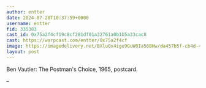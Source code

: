 ```yaml
---
author: entter
date: 2024-07-28T10:37:59+0000
username: entter
fid: 335383
cast_id: 0x75a2f4cf19c8cf281df01a32761a0b1b5a33cac8
cast: https://warpcast.com/entter/0x75a2f4cf
image: https://imagedelivery.net/BXluQx4ige9GuW0Ia56BHw/da457b5f-cb4d-48c1-3c41-9b2f20d72400/original
layout: post
---
```

Ben Vautier: The Postman's Choice, 1965, postcard.  
  
–  

<img src='https://imagedelivery.net/BXluQx4ige9GuW0Ia56BHw/da457b5f-cb4d-48c1-3c41-9b2f20d72400/original' alt='' referrerpolicy='no-referrer'/>